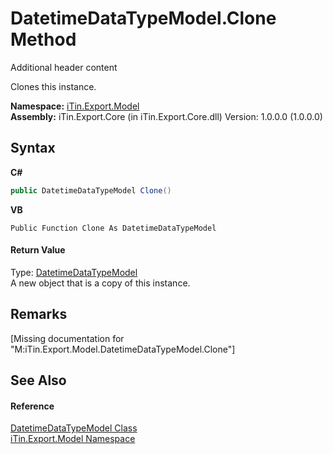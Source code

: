 # DatetimeDataTypeModel.Clone Method 
Additional header content 

Clones this instance.

**Namespace:**&nbsp;<a href="N_iTin_Export_Model">iTin.Export.Model</a><br />**Assembly:**&nbsp;iTin.Export.Core (in iTin.Export.Core.dll) Version: 1.0.0.0 (1.0.0.0)

## Syntax

**C#**<br />
``` C#
public DatetimeDataTypeModel Clone()
```

**VB**<br />
``` VB
Public Function Clone As DatetimeDataTypeModel
```


#### Return Value
Type: <a href="T_iTin_Export_Model_DatetimeDataTypeModel">DatetimeDataTypeModel</a><br />A new object that is a copy of this instance.

## Remarks
\[Missing <remarks> documentation for "M:iTin.Export.Model.DatetimeDataTypeModel.Clone"\]

## See Also


#### Reference
<a href="T_iTin_Export_Model_DatetimeDataTypeModel">DatetimeDataTypeModel Class</a><br /><a href="N_iTin_Export_Model">iTin.Export.Model Namespace</a><br />